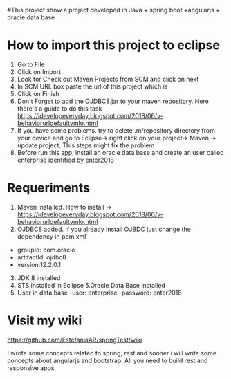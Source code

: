 #This project show a project developed in Java + spring boot +angularjs + oracle data base

# How to import this project to eclipse
1. Go to File
2. Click on Import
3. Look for Check out Maven Projects from SCM and click on next
4. In SCM URL box paste the url of this project which is 
5. Click on Finish
6. Don't Forget to add the OJDBC8.jar to your maven repository. Here there's a guide to do this task 
https://idevelopeveryday.blogspot.com/2018/06/v-behaviorurldefaultvmlo.html
7. If you have some problems. try to delete .m/repository directory from your device and go to Eclipse-> right click on your project-> Maven -> update project. 
This steps might fix the problem 
8. Before run this app, install an oracle data base and create an user called enterprise identified by enter2018

# Requeriments
1. Maven installed. How to install -> https://idevelopeveryday.blogspot.com/2018/06/v-behaviorurldefaultvmlo.html
2. OJDBC8 added. If you already install OJBDC just change the dependency in pom.xml
- groupId: com.oracle
- artifactId: ojdbc8
- version:12.2.0.1
3. JDK 8 installed
4. STS installed in Eclipse
5.Oracle Data Base installed
6. User in data base 
-user: enterprise
-password: enter2018

# Visit my wiki

https://github.com/EstefaniaAR/springTest/wiki

I wrote some concepts related to spring, rest  and sooner i will write some concepts about angularjs and bootstrap. All you need to build rest and responsive apps 